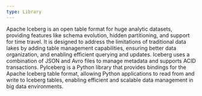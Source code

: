 ```yaml
---
type: Library
---
```


Apache Iceberg is an open table format for huge analytic datasets, providing features like schema evolution, hidden partitioning, and support for time travel. It is designed to address the limitations of traditional data lakes by adding table management capabilities, ensuring better data organization, and enabling efficient querying and updates. Iceberg uses a combination of JSON and Avro files to manage metadata and supports ACID transactions. PyIceberg is a Python library that provides bindings for the Apache Iceberg table format, allowing Python applications to read from and write to Iceberg tables, enabling efficient and scalable data management in big data environments.